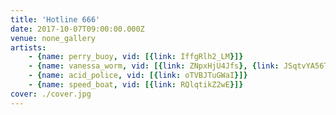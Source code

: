 ```yaml
---
title: 'Hotline 666'
date: 2017-10-07T09:00:00.000Z
venue: none_gallery
artists:
    - {name: perry_buoy, vid: [{link: IffgRlh2_LM}]}
    - {name: vanessa_worm, vid: [{link: ZNpxHjU4Jfs}, {link: JSqtvYA56T8}, {link: lPDyw49gNaU}]}
    - {name: acid_police, vid: [{link: oTVBJTuGWaI}]}
    - {name: speed_boat, vid: [{link: RQlqtikZ2wE}]}
cover: ./cover.jpg
---
```

